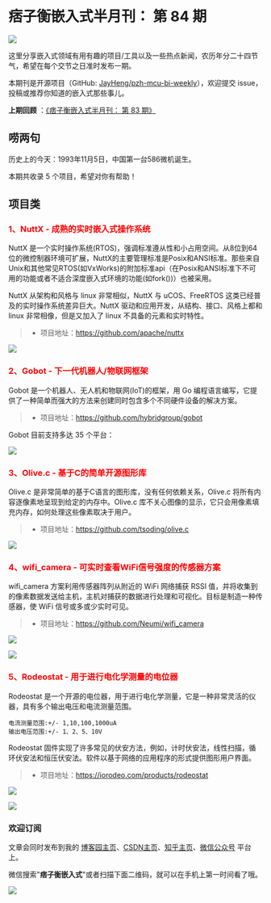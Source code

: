 # 痞子衡嵌入式半月刊： 第 84 期

![](https://raw.githubusercontent.com/JayHeng/pzh-mcu-bi-weekly/master/pics/pzh_mcu_bi_weekly.PNG)

这里分享嵌入式领域有用有趣的项目/工具以及一些热点新闻，农历年分二十四节气，希望在每个交节之日准时发布一期。

本期刊是开源项目（GitHub: [JayHeng/pzh-mcu-bi-weekly](https://github.com/JayHeng/pzh-mcu-bi-weekly)），欢迎提交 issue，投稿或推荐你知道的嵌入式那些事儿。

**上期回顾** ：[《痞子衡嵌入式半月刊： 第 83 期》](https://www.cnblogs.com/henjay724/p/17781257.html)

## 唠两句

历史上的今天：1993年11月5日，中国第一台586微机诞生。

本期共收录 5 个项目，希望对你有帮助！

## 项目类

### <font color="red">1、NuttX - 成熟的实时嵌入式操作系统</font>

NuttX 是一个实时操作系统(RTOS)，强调标准遵从性和小占用空间。从8位到64位的微控制器环境可扩展，NuttX的主要管理标准是Posix和ANSI标准。那些来自Unix和其他常见RTOS(如VxWorks)的附加标准api（在Posix和ANSI标准下不可用的功能或者不适合深度嵌入式环境的功能(如fork())）也被采用。

NuttX 从架构和风格与 linux 非常相似，NuttX 与 uCOS、FreeRTOS 这类已经普及的实时操作系统差异巨大。NuttX 驱动和应用开发，从结构、接口、风格上都和 linux 非常相像，但是又加入了 linux 不具备的元素和实时特性。

> * 项目地址：https://github.com/apache/nuttx

![](https://raw.githubusercontent.com/JayHeng/pzh-mcu-bi-weekly/master/pics/issue-084/NuttX.PNG)

### <font color="red">2、Gobot - 下一代机器人/物联网框架</font>

Gobot 是一个机器人、无人机和物联网(IoT)的框架，用 Go 编程语言编写，它提供了一种简单而强大的方法来创建同时包含多个不同硬件设备的解决方案。

> * 项目地址：https://github.com/hybridgroup/gobot

Gobot 目前支持多达 35 个平台：

![](https://raw.githubusercontent.com/JayHeng/pzh-mcu-bi-weekly/master/pics/issue-084/Gobot.PNG)

### <font color="red">3、Olive.c - 基于C的简单开源图形库</font>

Olive.c 是非常简单的基于C语言的图形库，没有任何依赖关系，Olive.c 将所有内容逐像素地呈现到给定的内存中。Olive.c 库不关心图像的显示，它只会用像素填充内存，如何处理这些像素取决于用户。

> * 项目地址：https://github.com/tsoding/olive.c

![](https://raw.githubusercontent.com/JayHeng/pzh-mcu-bi-weekly/master/pics/issue-084/Olive_c.gif)

### <font color="red">4、wifi_camera - 可实时查看WiFi信号强度的传感器方案</font>

wifi_camera 方案利用传感器阵列从附近的 WiFi 网络捕获 RSSI 值，并将收集到的像素数据发送给主机，主机对捕获的数据进行处理和可视化。目标是制造一种传感器，使 WiFi 信号或多或少实时可见。

> * 项目地址：https://github.com/Neumi/wifi_camera

![](https://raw.githubusercontent.com/JayHeng/pzh-mcu-bi-weekly/master/pics/issue-084/wifi_camera.PNG)

![](https://raw.githubusercontent.com/JayHeng/pzh-mcu-bi-weekly/master/pics/issue-084/wifi_camera.gif)

### <font color="red">5、Rodeostat - 用于进行电化学测量的电位器</font>

Rodeostat 是一个开源的电位器，用于进行电化学测量，它是一种非常灵活的仪器，具有多个输出电压和电流测量范围。

```text
电流测量范围:+/- 1,10,100,1000uA
输出电压范围:+/- 1、2、5、10V
```

Rodeostat 固件实现了许多常见的伏安方法，例如，计时伏安法，线性扫描，循环伏安法和恒压伏安法。软件以基于网络的应用程序的形式提供图形用户界面。

> * 项目地址：https://iorodeo.com/products/rodeostat

![](https://raw.githubusercontent.com/JayHeng/pzh-mcu-bi-weekly/master/pics/issue-084/Rodeostat1.PNG)

![](https://raw.githubusercontent.com/JayHeng/pzh-mcu-bi-weekly/master/pics/issue-084/Rodeostat2.PNG)

### 欢迎订阅

文章会同时发布到我的 [博客园主页](https://www.cnblogs.com/henjay724/)、[CSDN主页](https://blog.csdn.net/henjay724)、[知乎主页](https://www.zhihu.com/people/henjay724)、[微信公众号](http://weixin.sogou.com/weixin?type=1&query=痞子衡嵌入式) 平台上。

微信搜索"__痞子衡嵌入式__"或者扫描下面二维码，就可以在手机上第一时间看了哦。

![](https://raw.githubusercontent.com/JayHeng/pzhmcu-picture/master/wechat/pzhMcu_qrcode_258x258.jpg)

